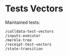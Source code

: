 # Tests Vectors
Maintained tests:

```
/calldata-test-vectors
/inputs-executor
/merkle-tree
/receipt-test-vectors
/state-transition
```
